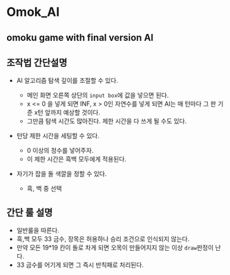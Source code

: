 # Omok_AI
omoku game with final version AI
---
## 조작법 간단설명

* AI 알고리즘 탐색 깊이를 조절할 수 있다.
  * 메인 화면 오른쪽 상단의 `input box`에 값을 넣으면 된다.
  * x <= 0 을 넣게 되면 INF, x > 0인 자연수를 넣게 되면 AI는 매 턴마다 그 판 기준 x턴 앞까지 예상할 것이다.
  * 그만큼 탐색 시간도 많아진다. 제한 시간을 다 쓰게 될 수도 있다.

* 턴당 제한 시간을 세팅할 수 있다.
  * 0 이상의 정수를 넣어주자.
  * 이 제한 시간은 흑백 모두에게 적용된다.
  
* 자기가 잡을 돌 색깔을 정할 수 있다.
  * 흑, 백 중 선택
  
## 간단 룰 설명

* 일반룰을 따른다.
* 흑,백 모두 33 금수, 장목은 허용하나 승리 조건으로 인식되지 않는다.
* 만약 모든 19*19 칸이 돌로 차게 되면 오목이 만들어지지 않는 이상 `draw`판정이 난다.
* 33 금수를 어기게 되면 그 즉시 반칙패로 처리된다.
